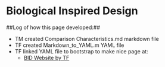 Biological Inspired Design
==========================

##Log of how this page developed:##

- TM created Comparison Characteristics.md markdown file  
- TF created Markdown_to_YAML.m YAML file  
- TF linked YAML file to bootstrap to make nice page at:  
  - [BID Website by TF](http://openmaterials.github.io/Biological-Inspired-Design/)  

